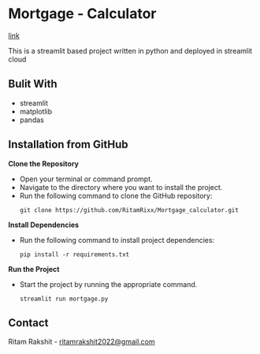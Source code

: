 # Mortgage - Calculator
[link](https://ritamrixx-mortgage-calculator-mortgage-calculator-rrba0s.streamlit.app)

This is a streamlit based project written in python and deployed in streamlit cloud

## Bulit With

 - streamlit
 - matplotlib
 - pandas

## Installation from GitHub

**Clone the Repository**
   - Open your terminal or command prompt.
   - Navigate to the directory where you want to install the project.
   - Run the following command to clone the GitHub repository:
     ```
     git clone https://github.com/RitamRixx/Mortgage_calculator.git
     ```

**Install Dependencies**
   - Run the following command to install project dependencies:
     ```
     pip install -r requirements.txt
     ```

**Run the Project**
   - Start the project by running the appropriate command.
     ```
     streamlit run mortgage.py
     ``` 

## Contact

Ritam Rakshit - [ritamrakshit2022@gmail.com](ritamrakshit2022@gmail.com)    

